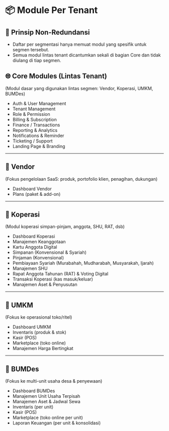 # 📦 Module Per Tenant

## 🧭 Prinsip Non-Redundansi
- Daftar per segmentasi hanya memuat modul yang spesifik untuk segmen tersebut.
- Semua modul lintas tenant dicantumkan sekali di bagian Core dan tidak diulang di tiap segmen.

## 🌐 Core Modules (Lintas Tenant)
(Modul dasar yang digunakan lintas segmen: Vendor, Koperasi, UMKM, BUMDes)

- Auth & User Management
- Tenant Management
- Role & Permission
- Billing & Subscription
- Finance / Transactions
- Reporting & Analytics
- Notifications & Reminder
- Ticketing / Support
- Landing Page & Branding

---

## 🏢 Vendor
(Fokus pengelolaan SaaS: produk, portofolio klien, penagihan, dukungan)

- Dashboard Vendor
- Plans (paket & add-on)

---

## 🤝 Koperasi
(Modul koperasi simpan-pinjam, anggota, SHU, RAT, dsb)

- Dashboard Koperasi
- Manajemen Keanggotaan
- Kartu Anggota Digital
- Simpanan (Konvensional & Syariah)
- Pinjaman (Konvensional)
- Pembiayaan Syariah (Murabahah, Mudharabah, Musyarakah, Ijarah)
- Manajemen SHU
- Rapat Anggota Tahunan (RAT) & Voting Digital
- Transaksi Koperasi (kas masuk/keluar)
- Manajemen Aset & Penyusutan

---

## 🛒 UMKM
(Fokus ke operasional toko/ritel)

- Dashboard UMKM
- Inventaris (produk & stok)
- Kasir (POS)
- Marketplace (toko online)
- Manajemen Harga Bertingkat

---

## 🌾 BUMDes
(Fokus ke multi-unit usaha desa & penyewaan)

- Dashboard BUMDes
- Manajemen Unit Usaha Terpisah
- Manajemen Aset & Jadwal Sewa
- Inventaris (per unit)
- Kasir (POS)
- Marketplace (toko online per unit)
- Laporan Keuangan (per unit & konsolidasi)
